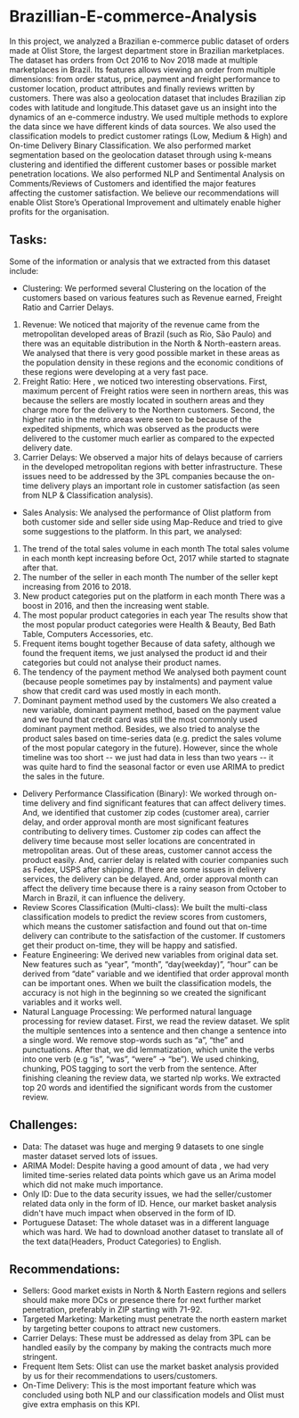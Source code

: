 # Brazillian-E-commerce-Analysis

In this project, we analyzed a Brazilian e-commerce public dataset of orders made at Olist Store, the largest department store in Brazilian marketplaces. The dataset has orders from Oct 2016 to Nov 2018 made at multiple marketplaces in Brazil. Its features allows viewing an order from multiple dimensions: from order status, price, payment and freight performance to customer location, product attributes and finally reviews written by customers. There was also a geolocation dataset that includes Brazilian zip codes with latitude and longitude.This dataset gave us an insight  into the dynamics of an e-commerce industry. We used multiple methods to explore the data since we have different kinds of data sources. We also used the classification models to predict customer ratings (Low, Medium & High) and On-time Delivery Binary Classification. We also performed market segmentation based on the geolocation dataset through using k-means clustering and identified the different customer bases or possible market penetration locations. We also performed NLP and Sentimental Analysis on Comments/Reviews of Customers and identified the major features affecting the customer satisfaction. We believe our recommendations will enable Olist Store’s Operational Improvement and ultimately enable higher profits for the organisation.

## Tasks:
Some of the information or analysis that we extracted from this dataset include:
-	Clustering: 
We performed several Clustering on the location of the customers based on various features such as Revenue earned, Freight Ratio and Carrier Delays. 
1.	Revenue: We noticed that majority of the revenue came from the metropolitan developed areas of Brazil (such as Rio, São Paulo) and there was an equitable distribution in the North & North-eastern areas. We analysed that there is very good possible market in these areas as the  population density in these regions and the economic conditions of these regions were developing at a very fast pace.  
2.	Freight Ratio: Here , we noticed two interesting observations. First, maximum percent of Freight ratios were seen in northern areas, this was because the sellers are mostly located in southern areas and they charge more for the delivery to the Northern customers. Second, the higher ratio in the metro areas were seen to be because of the expedited shipments, which was observed as the products were delivered to the customer much earlier as compared to the expected delivery date. 
3.	Carrier Delays: We observed a major hits of delays because of carriers in the developed metropolitan regions with better infrastructure. These issues need to be addressed by the 3PL companies because the on-time delivery plays an important role in customer satisfaction (as seen from NLP & Classification analysis). 
-	Sales Analysis:
We analysed the performance of Olist platform from both customer side and seller side using Map-Reduce and tried to give some suggestions to the platform.
In this part, we analysed:
1.	The trend of the total sales volume in each month
The total sales volume in each month kept increasing before Oct, 2017 while started to stagnate after that.
2.	The number of the seller in each month
The number of the seller kept increasing from 2016 to 2018.
3.	New product categories put on the platform in each month
There was a boost in 2016, and then the increasing went stable.
4.	The most popular product categories in each year
The results show that the most popular product categories were Health & Beauty, Bed Bath Table, Computers Accessories, etc.
5.	Frequent items bought together
Because of data safety, although we found the frequent items, we just analysed the product id and their categories but could not analyse their product names.
6.	The tendency of the payment method
We analysed both payment count (because people sometimes pay by instalments) and payment value show that credit card was used mostly in each month.
7.	Dominant payment method used by the customers
We also created a new variable, dominant payment method, based on the payment value and we found that credit card was still the most commonly used dominant payment method.
Besides, we also tried to analyse the product sales based on time-series data (e.g. predict the sales volume of the most popular category in the future). However, since the whole timeline was too short -- we just had data in less than two years -- it was quite hard to find the seasonal factor or even use ARIMA to predict the sales in the future.
-	Delivery Performance Classification (Binary): We worked through on-time delivery and find significant features that can affect delivery times. And, we identified that customer zip codes (customer area), carrier delay, and order approval month are most significant features contributing to delivery times. Customer zip codes can affect the delivery time because most seller locations are concentrated in metropolitan areas. Out of these areas, customer cannot access the product easily. And, carrier delay is related with courier companies such as Fedex, USPS after shipping. If there are some issues in delivery services, the delivery can be delayed. And, order approval month can affect the delivery time because there is a rainy season from October to March in Brazil, it can influence the delivery.
-	Review Scores Classification (Multi-class): We built the multi-class classification models to predict the review scores from customers, which means the customer satisfaction and found out that on-time delivery can contribute to the satisfaction of the customer. If customers get their product on-time, they will be happy and satisfied.
-	Feature Engineering: We derived new variables from original data set. New features such as “year”, “month”, “day(weekday)”, “hour” can be derived from “date” variable and we identified that order approval month can be important ones. When we built the classification models, the accuracy is not high in the beginning so we created the significant variables and it works well.
-	Natural Language Processing: We performed natural language processing for review dataset. First, we read the review dataset. We split the multiple sentences into a sentence and then change a sentence into a single word. We remove stop-words such as “a”, “the” and punctuations. After that, we did lemmatization, which unite the verbs into one verb (e.g “is”, “was”, “were” -> “be”). We used chinking, chunking, POS tagging to sort the verb from the sentence. After finishing cleaning the review data, we started nlp works. We extracted top 20 words and identified the significant words from the customer review.

## Challenges:
-	Data: The dataset was huge and merging 9 datasets to one single master dataset served lots of issues.
-	ARIMA Model: Despite having a good amount of data , we had very limited time-series related data points which gave us an Arima model which did not make much importance.
-	Only ID: Due to the data security issues, we had the seller/customer related data only in the form of ID. Hence, our market basket analysis didn't have much impact when observed in the form of ID.
-	Portuguese Dataset: The whole dataset was in a different language which was hard. We had to download another dataset to translate all of the text data(Headers, Product Categories) to English.

## Recommendations:
-	Sellers: Good market exists in North & North Eastern regions and sellers should make more DCs or presence there for next further market penetration, preferably in ZIP starting with 71-92.
-	Targeted Marketing: Marketing must penetrate the north eastern market by targeting better coupons to attract new customers.
-	Carrier Delays: These must be addressed as delay from 3PL can be handled easily by the company by making the contracts much more stringent.
-	Frequent Item Sets: Olist can use the market basket analysis provided by us for their recommendations to users/customers.
-	On-Time Delivery: This is the most important feature which was concluded using both NLP and our classification models and Olist must give extra emphasis on this KPI.
